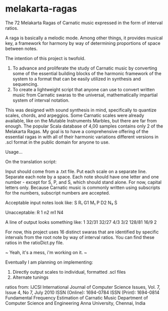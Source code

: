 # melakarta-ragas

The 72 Melakarta Ragas of Carnatic music expressed in the form of interval ratios. 

A raga is basically a melodic mode. Among other things, it provides musical key, a framework for harmony by way of determining proportions of space between notes.

The intention of this project is twofold.
1. To advance and proliferate the study of Carnatic music by converting some of the essential building blocks of the harmonic framework of the system to a format that can be easily utilized in synthesis and sequencing.
2. To create a lightweight script that anyone can use to convert written music from Carnatic swaras to the universal, mathematically impartial system of interval notation.

This was designed with sound synthesis in mind, specifically to quantize scales, chords, and arpeggios. Some Carnatic scales were already available, like on the Mutable Instruments Marbles, but there are far from enough. The popular Scala database of 4,00 samples contains only 2 of the Melakarta Ragas. My goal is to have a comprehensive offering of the essential ragas in with all of their harmonic variations different versions in .scl format in the public domain for anyone to use.


Usage...

On the translation script:

Input should come from a .txt file. Put each scale on a separate line. Separate each note by a space.
Each note should have one letter and one number - except for S, P, and Ṡ, which should stand alone. 
For now, capital letters only. Because Carnatic music is commonly written using subscripts for the numbers, subscript numbers are accepted.

Acceptable input notes look like: 
S R₁ G1 M₁ P D2 N₃ Ṡ

Unacceptable:
R 1 n2 m1 N4 

A line of output looks something like:
1 32/31 32/27 4/3 3/2 128/81 16/9 2 


For now, this project uses 16 distinct swaras that are identified by specific intervals from the root note by way of interval ratios. You can find these ratios in the ratioDict.py file.

~
Yeah, it's a mess, i'm working on it. 
~

Eventually I am planning on implementing:
1. Directly output scales to individual, formatted .scl files
2. Alternate tunings

ratios from:
IJCSI International Journal of Computer Science Issues, Vol. 7, Issue 4, No 7, July 2010
ISSN (Online): 1694-0784
ISSN (Print): 1694-0814
Fundamental Frequency Estimation of Carnatic Music
Department of Computer Science and Engineering
Anna University, Chennai, India
